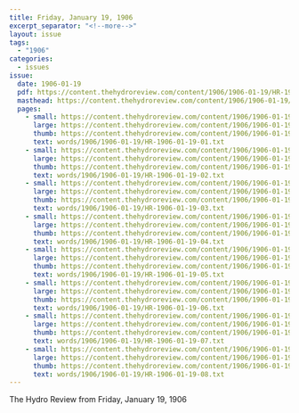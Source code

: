 ```yaml
---
title: Friday, January 19, 1906
excerpt_separator: "<!--more-->"
layout: issue
tags:
  - "1906"
categories:
  - issues
issue:
  date: 1906-01-19
  pdf: https://content.thehydroreview.com/content/1906/1906-01-19/HR-1906-01-19.pdf
  masthead: https://content.thehydroreview.com/content/1906/1906-01-19/masthead/HR-1906-01-19.jpg
  pages:
    - small: https://content.thehydroreview.com/content/1906/1906-01-19/small/HR-1906-01-19-01.jpg
      large: https://content.thehydroreview.com/content/1906/1906-01-19/large/HR-1906-01-19-01.jpg
      thumb: https://content.thehydroreview.com/content/1906/1906-01-19/thumbnails/HR-1906-01-19-01.jpg
      text: words/1906/1906-01-19/HR-1906-01-19-01.txt
    - small: https://content.thehydroreview.com/content/1906/1906-01-19/small/HR-1906-01-19-02.jpg
      large: https://content.thehydroreview.com/content/1906/1906-01-19/large/HR-1906-01-19-02.jpg
      thumb: https://content.thehydroreview.com/content/1906/1906-01-19/thumbnails/HR-1906-01-19-02.jpg
      text: words/1906/1906-01-19/HR-1906-01-19-02.txt
    - small: https://content.thehydroreview.com/content/1906/1906-01-19/small/HR-1906-01-19-03.jpg
      large: https://content.thehydroreview.com/content/1906/1906-01-19/large/HR-1906-01-19-03.jpg
      thumb: https://content.thehydroreview.com/content/1906/1906-01-19/thumbnails/HR-1906-01-19-03.jpg
      text: words/1906/1906-01-19/HR-1906-01-19-03.txt
    - small: https://content.thehydroreview.com/content/1906/1906-01-19/small/HR-1906-01-19-04.jpg
      large: https://content.thehydroreview.com/content/1906/1906-01-19/large/HR-1906-01-19-04.jpg
      thumb: https://content.thehydroreview.com/content/1906/1906-01-19/thumbnails/HR-1906-01-19-04.jpg
      text: words/1906/1906-01-19/HR-1906-01-19-04.txt
    - small: https://content.thehydroreview.com/content/1906/1906-01-19/small/HR-1906-01-19-05.jpg
      large: https://content.thehydroreview.com/content/1906/1906-01-19/large/HR-1906-01-19-05.jpg
      thumb: https://content.thehydroreview.com/content/1906/1906-01-19/thumbnails/HR-1906-01-19-05.jpg
      text: words/1906/1906-01-19/HR-1906-01-19-05.txt
    - small: https://content.thehydroreview.com/content/1906/1906-01-19/small/HR-1906-01-19-06.jpg
      large: https://content.thehydroreview.com/content/1906/1906-01-19/large/HR-1906-01-19-06.jpg
      thumb: https://content.thehydroreview.com/content/1906/1906-01-19/thumbnails/HR-1906-01-19-06.jpg
      text: words/1906/1906-01-19/HR-1906-01-19-06.txt
    - small: https://content.thehydroreview.com/content/1906/1906-01-19/small/HR-1906-01-19-07.jpg
      large: https://content.thehydroreview.com/content/1906/1906-01-19/large/HR-1906-01-19-07.jpg
      thumb: https://content.thehydroreview.com/content/1906/1906-01-19/thumbnails/HR-1906-01-19-07.jpg
      text: words/1906/1906-01-19/HR-1906-01-19-07.txt
    - small: https://content.thehydroreview.com/content/1906/1906-01-19/small/HR-1906-01-19-08.jpg
      large: https://content.thehydroreview.com/content/1906/1906-01-19/large/HR-1906-01-19-08.jpg
      thumb: https://content.thehydroreview.com/content/1906/1906-01-19/thumbnails/HR-1906-01-19-08.jpg
      text: words/1906/1906-01-19/HR-1906-01-19-08.txt
---
```


The Hydro Review from Friday, January 19, 1906

<!--more-->

